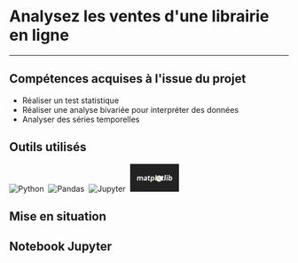 # Analysez les ventes d'une librairie en ligne
---

## Compétences acquises à l'issue du projet
* Réaliser un test statistique
* Réaliser une analyse bivariée pour interpréter des données
* Analyser des séries temporelles


## Outils utilisés
<img src="https://cdn.jsdelivr.net/gh/devicons/devicon/icons/python/python-original-wordmark.svg" title="Python"  alt="Python" height="50"/>&nbsp;
<img src="https://cdn.jsdelivr.net/gh/devicons/devicon/icons/pandas/pandas-original-wordmark.svg" title="Pandas"  alt="Pandas" height="50" fill="white"/>&nbsp;
<img src="https://cdn.jsdelivr.net/gh/devicons/devicon/icons/jupyter/jupyter-original-wordmark.svg" title="Jupyter"  alt="Jupyter" height="50"/>&nbsp;
<img src="https://github.com/StephaneBertrand34/Python-Optimisez_la_gestion_des_donnees_d-une_boutique_en_ligne/blob/main/thumbnail-matplotlib-773540575.jpg" title="Matplotlib"  alt="Matplotlib" height="50"/>

## Mise en situation


## Notebook Jupyter

